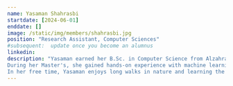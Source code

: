 ```yaml
---
name: Yasaman Shahrasbi
startdate: [2024-06-01]
enddate: []
image: /static/img/members/shahrasbi.jpg
position: "Research Assistant, Computer Sciences"
#subsequent:  update once you become an alumnus
linkedin:
description: "Yasaman earned her B.Sc. in Computer Science from Alzahra University, Tehran. She then completed her MSc in Computer Science with a focus on AI at uOttawa. For her Master's research, she developed a self-training, semi-supervised model for an online machine learning-based intrusion detection system, crucial for adapting to evolving cyber threats with limited labeled data.
During her Master's, she gained hands-on experience with machine learning project life cycles, deep learning architectures, natural language processing, and strategies for handling imbalanced data.
In her free time, Yasaman enjoys long walks in nature and learning the violin."
---
```

